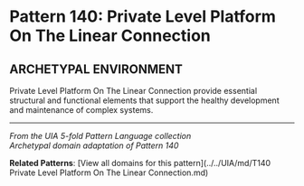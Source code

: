 # Pattern 140: Private Level Platform On The Linear Connection

## ARCHETYPAL ENVIRONMENT

Private Level Platform On The Linear Connection provide essential structural and functional elements that support the healthy development and maintenance of complex systems.

---

*From the UIA 5-fold Pattern Language collection*  
*Archetypal domain adaptation of Pattern 140*

**Related Patterns**: [View all domains for this pattern](../../UIA/md/T140 Private Level Platform On The Linear Connection.md)